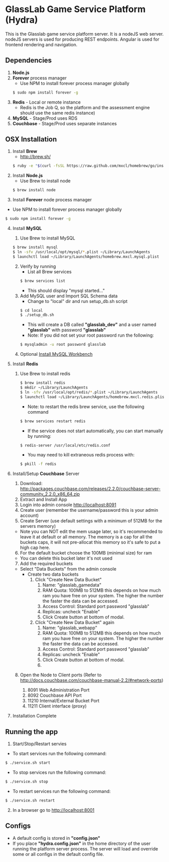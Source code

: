 GlassLab Game Service Platform (Hydra)
========
This is the Glasslab game service platform server.
It is a nodeJS web server. nodeJS servers is used for producing REST endpoints. Angular is used for frontend rendering and navigation.

Dependencies
------------
1. **Node.js**
2. **Forever** process manager
    * Use NPM to install forever process manager globally
    ```sh
    $ sudo npm install forever -g
    ```
3. **Redis** - Local or remote instance
    * Redis is the Job Q, so the platform and the assessment engine should use the same redis instance)
4. **MySQL** - Stage/Prod uses RDS
5. **Couchbase** - Stage/Prod uses separate instances


OSX Installation
------------
1. Install **Brew**
   * http://brew.sh/
    ```sh
    $ ruby -e "$(curl -fsSL https://raw.github.com/mxcl/homebrew/go/install)"
    ```
2. Install **Node.js**
   * Use Brew to install node
   ```sh
   $ brew install node
   ```
3. Install **Forever** node process manager
  * Use NPM to install forever process manager globally
  ```sh
  $ sudo npm install forever -g
  ```
4. Install **MySQL**
   1. Use Brew to install MySQL
    ```sh
    $ brew install mysql
    $ ln -sfv /usr/local/opt/mysql/*.plist ~/Library/LaunchAgents
    $ launchctl load ~/Library/LaunchAgents/homebrew.mxcl.mysql.plist
    ```
   2. Verify by running
      * List all Brew services
      ```sh
      $ brew services list
      ```
      * This should display "mysql      started..."
   3. Add MySQL user and Import SQL Schema data
        * Change to "local" dir and run setup_db.sh script
        ```sh
        $ cd local
        $ ./setup_db.sh
        ```
        * This will create a DB called **"glasslab_dev"** and a user named **"glasslab"** with password **"glasslab"**
        * Note: If you did not set your root password run the following:
         ```sh
         $ mysqladmin -u root password glasslab
         ```
   4. Optional [Install MySQL Workbench](http://dev.mysql.com/downloads/workbench)

5. Install **Redis**
   1. Use Brew to install redis
      ```sh
      $ brew install redis
      $ mkdir ~/Library/LaunchAgents
      $ ln -sfv /usr/local/opt/redis/*.plist ~/Library/LaunchAgents
      $ launchctl load ~/Library/LaunchAgents/homebrew.mxcl.redis.plist
      ```

      * Note: to restart the redis brew service, use the following command

      ```sh
      $ brew services restart redis
      ```

      * If the service does not start automatically, you can start manually by running:

      ```sh
      $ redis-server /usr/local/etc/redis.conf
      ```

      * You may need to kill extraneous redis process with:

      ```sh
      $ pkill -f redis
      ```

6. Install/Setup **Couchbase** Server
   1. Download: http://packages.couchbase.com/releases/2.2.0/couchbase-server-community_2.2.0_x86_64.zip
   2. Extract and Install App
   3. Login into admin console [http://localhost:8091](http://localhost:8091)
   4. Create user (remember the username/password this is your admin account) 
   5. Create Server (use default settings with a minimum of 512MB for the servers memory)
     * Note you can NOT edit the mem usage later, so it's recommended to leave it at default or all memory. The memory is a cap for all the buckets caps, it will not pre-allocat this memory so it's safe to put a high cap here.
   6. For the default bucket choose the 100MB (minimal size) for ram
     * You can delete this bucket later it's not used
   7. Add the required buckets
     * Select "Data Buckets" from the admin console
        * Create two data buckets
           1. Click "Create New Data Bucket"
               1. Name: "glasslab_gamedata"
               2. RAM Quota: 100MB to 512MB this depends on how much ram you have free on your system. The higher the number the faster the data can be accessed.
               3. Access Control: Standard port password "glasslab"
               4. Replicas: uncheck "Enable"
               5. Click Create button at bottom of modal.
           2. Click "Create New Data Bucket" again
               1. Name: "glasslab_webapp"
               2. RAM Quota: 100MB to 512MB this depends on how much ram you have free on your system. The higher the number the faster the data can be accessed.
               3. Access Control: Standard port password "glasslab"
               4. Replicas: uncheck "Enable"
               5. Click Create button at bottom of modal.
               6. 
    8.  Open the Node to Client ports (Refer to http://docs.couchbase.com/couchbase-manual-2.2/#network-ports)

           1. 8091    Web Administration Port
           2. 8092    Couchbase API Port
           3. 11210   Internal/External Bucket Port
           4. 11211   Client interface (proxy)
           
7. Installation Complete


Running the app
---------------
1. Start/Stop/Restart servies
  * To start services run the following command:
  ```sh
  $ ./service.sh start
  ```
  * To stop services run the following command:
  ```sh
  $ ./service.sh stop
  ```
  * To restart services run the following command:
  ```sh
  $ ./service.sh restart
  ```
2. In a browser go to [http://localhost:8001](http://localhost:8001)


Configs
---------------
* A default config is stored in **"config.json"**
* If you place **"hydra.config.json"** in the home directory of the user running the platform server process. 
The server will load and override some or all configs in the default config file.
